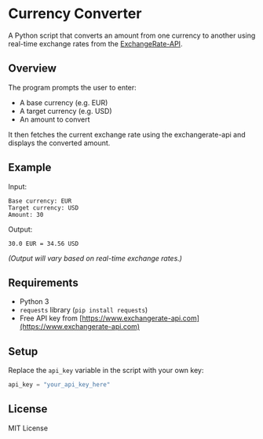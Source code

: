 # Currency Converter

A Python script that converts an amount from one currency to another using real-time exchange rates from the [ExchangeRate-API](https://www.exchangerate-api.com/).

## Overview

The program prompts the user to enter:
- A base currency (e.g. EUR)
- A target currency (e.g. USD)
- An amount to convert

It then fetches the current exchange rate using the exchangerate-api and displays the converted amount.

## Example

Input:
```
Base currency: EUR  
Target currency: USD  
Amount: 30
```

Output:
```
30.0 EUR = 34.56 USD
```

*(Output will vary based on real-time exchange rates.)*

## Requirements

- Python 3  
- `requests` library (`pip install requests`)  
- Free API key from [https://www.exchangerate-api.com](https://www.exchangerate-api.com)

## Setup

Replace the `api_key` variable in the script with your own key:
```python
api_key = "your_api_key_here"
```

## License

MIT License
